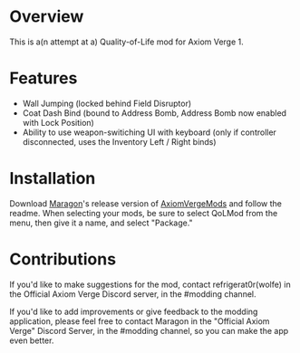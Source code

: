 # Overview
This is a(n attempt at a) Quality-of-Life mod for Axiom Verge 1.

# Features
- Wall Jumping (locked behind Field Disruptor)
- Coat Dash Bind (bound to Address Bomb, Address Bomb now enabled with Lock Position)
- Ability to use weapon-switiching UI with keyboard (only if controller disconnected, uses the Inventory Left / Right binds)

# Installation
Download [Maragon](https://github.com/MaragonMH/)'s release version of [AxiomVergeMods](https://github.com/MaragonMH/AxiomVergeMods/releases/latest) and follow the readme. When selecting your mods, be sure to select QoLMod from the menu, then give it a name, and select "Package."

# Contributions
If you'd like to make suggestions for the mod, contact refrigerat0r(wolfe) in the Official Axiom Verge Discord server, in the #modding channel.

If you'd like to add improvements or give feedback to the modding application, please feel free to contact Maragon in the "Official Axiom Verge" Discord Server, in the #modding channel, so you can make the app even better. 
